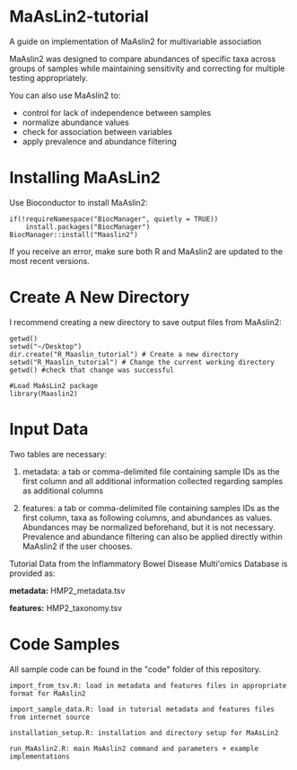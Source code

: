 # MaAsLin2-tutorial
A guide on implementation of MaAslin2 for multivariable association

MaAslin2 was designed to compare abundances of specific taxa across groups of samples while maintaining sensitivity and correcting for multiple testing appropriately. 

You can also use MaAslin2 to: 
  - control for lack of independence between samples
  - normalize abundance values 
  - check for association between variables
  - apply prevalence and abundance filtering


# Installing MaAsLin2

Use Bioconductor to install MaAslin2: 
```{r installation}
if(!requireNamespace("BiocManager", quietly = TRUE))
    install.packages("BiocManager")
BiocManager::install("Maaslin2")
```
If you receive an error, make sure both R and MaAslin2 are updated to the most recent versions. 


# Create A New Directory

I recommend creating a new directory to save output files from MaAslin2: 
```{r directory}
getwd()
setwd("~/Desktop")
dir.create("R_Maaslin_tutorial") # Create a new directory
setwd("R_Maaslin_tutorial") # Change the current working directory 
getwd() #check that change was successful

#Load MaAsLin2 package 
library(Maaslin2)
```

# Input Data

Two tables are necessary: 

  1. metadata: a tab or comma-delimited file containing sample IDs as the first column and all additional information collected regarding samples as additional columns
  
  3. features: a tab or comma-delimited file containing samples IDs as the first column, taxa as following columns, and abundances as values. Abundances may be normalized beforehand, but it is not necessary. Prevalence and abundance filtering can also be applied directly within MaAslin2 if the user chooses.


Tutorial Data from the Inflammatory Bowel Disease Multi'omics Database is provided as: 

  **metadata:** HMP2_metadata.tsv
  
  **features:** HMP2_taxonomy.tsv 


# Code Samples

All sample code can be found in the "code" folder of this repository. 

    import_from_tsv.R: load in metadata and features files in appropriate format for MaAslin2
    
    import_sample_data.R: load in tutorial metadata and features files from internet source
    
    installation_setup.R: installation and directory setup for MaAsLin2
    
    run_MaAslin2.R: main MaAslin2 command and parameters + example implementations
